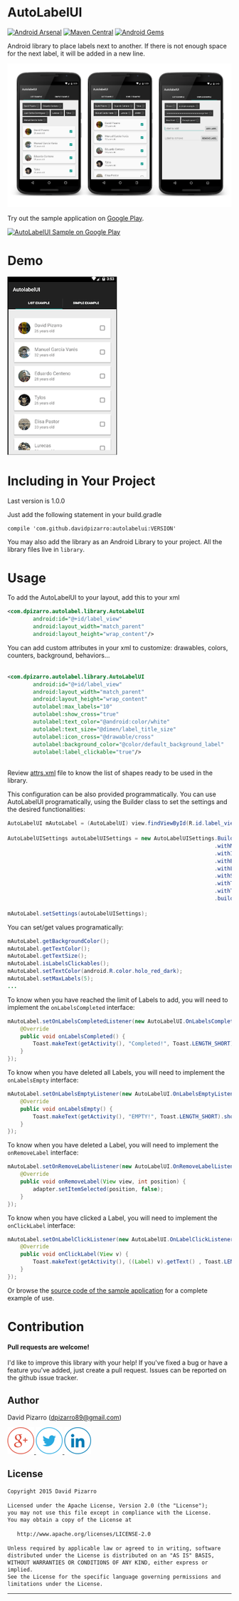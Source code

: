 # AutoLabelUI 

[![Android Arsenal](https://img.shields.io/badge/Android%20Arsenal-AutoLabelUI-brightgreen.svg?style=flat)](http://android-arsenal.com/details/1/2436) [![Maven Central](https://maven-badges.herokuapp.com/maven-central/com.github.davidpizarro/autolabelui/badge.svg)](https://maven-badges.herokuapp.com/maven-central/com.github.davidpizarro/autolabelui) [![Android Gems](http://www.android-gems.com/badge/DavidPizarro/AutoLabelUI.svg?branch=master)](http://www.android-gems.com/lib/DavidPizarro/AutoLabelUI)

Android library to place labels next to another. If there is not enough space for the next label, it will be added in a new line.

![Example screenshot](art/screenshots_framed.png)

Try out the sample application on [Google Play][1].

<a href="https://play.google.com/store/apps/details?id=com.dpizarro.libraries.autolabelui">
  <img alt="AutoLabelUI Sample on Google Play"
         src="http://developer.android.com/images/brand/en_app_rgb_wo_45.png" />
</a>

Demo
=========================

![Example gif](art/demo.gif)

Including in Your Project
=========================

Last version is 1.0.0

Just add the following statement in your build.gradle

    compile 'com.github.davidpizarro:autolabelui:VERSION'
    
You may also add the library as an Android Library to your project. All the library files live in ```library```.

Usage
=====

To add the AutoLabelUI to your layout, add this to your xml
```xml
<com.dpizarro.autolabel.library.AutoLabelUI
        android:id="@+id/label_view"
        android:layout_width="match_parent"
        android:layout_height="wrap_content"/>
```  

You can add custom attributes in your xml to customize: drawables, colors, counters, background, behaviors...
```xml

<com.dpizarro.autolabel.library.AutoLabelUI
        android:id="@+id/label_view"
        android:layout_width="match_parent"
        android:layout_height="wrap_content"
        autolabel:max_labels="10"
        autolabel:show_cross="true"
        autolabel:text_color="@android:color/white"
        autolabel:text_size="@dimen/label_title_size"
        autolabel:icon_cross="@drawable/cross"
        autolabel:background_color="@color/default_background_label"
        autolabel:label_clickable="true"/>
        
```

Review [attrs.xml][3] file to know the list of shapes ready to be used in the library.


This configuration can be also provided programmatically. You can use AutoLabelUI programatically, using the Builder class to set the settings and the desired functionalities:
```java
AutoLabelUI mAutoLabel = (AutoLabelUI) view.findViewById(R.id.label_view);

AutoLabelUISettings autoLabelUISettings = new AutoLabelUISettings.Builder()
                                                                 .withMaxLabels(5)
                                                                 .withIconCross(R.drawable.cross)
                                                                 .withBackgroundColor(android.R.color.holo_blue_bright)
                                                                 .withLabelsClickables(false)
                                                                 .withShowCross(true)
                                                                 .withTextColor(android.R.color.holo_red_dark)
                                                                 .withTextSize(R.dimen.label_title_size)
                                                                 .build();

mAutoLabel.setSettings(autoLabelUISettings);
```

You can set/get values programatically:
```java
mAutoLabel.getBackgroundColor();
mAutoLabel.getTextColor();
mAutoLabel.getTextSize();
mAutoLabel.isLabelsClickables();
mAutoLabel.setTextColor(android.R.color.holo_red_dark);
mAutoLabel.setMaxLabels(5);
...
```

To know when you have reached the limit of Labels to add, you will need to implement the `onLabelsCompleted` interface:
```java
mAutoLabel.setOnLabelsCompletedListener(new AutoLabelUI.OnLabelsCompletedListener() {
    @Override
    public void onLabelsCompleted() {
        Toast.makeText(getActivity(), "Completed!", Toast.LENGTH_SHORT).show();
    }
});
```

To know when you have deleted all Labels, you will need to implement the `onLabelsEmpty` interface:
```java
mAutoLabel.setOnLabelsEmptyListener(new AutoLabelUI.OnLabelsEmptyListener() {
    @Override
    public void onLabelsEmpty() {
        Toast.makeText(getActivity(), "EMPTY!", Toast.LENGTH_SHORT).show();
    }
});
```

To know when you have deleted a Label, you will need to implement the `onRemoveLabel` interface:
```java
mAutoLabel.setOnRemoveLabelListener(new AutoLabelUI.OnRemoveLabelListener() {
    @Override
    public void onRemoveLabel(View view, int position) {
        adapter.setItemSelected(position, false);
    }
});
```

To know when you have clicked a Label, you will need to implement the `onClickLabel` interface:
```java
mAutoLabel.setOnLabelClickListener(new AutoLabelUI.OnLabelClickListener() {
    @Override
    public void onClickLabel(View v) {
        Toast.makeText(getActivity(), ((Label) v).getText() , Toast.LENGTH_SHORT).show();
    }
});
```

Or browse the [source code of the sample application][2] for a complete example of use.

Contribution
============

#### Pull requests are welcome!

I'd like to improve this library with your help!
If you've fixed a bug or have a feature you've added, just create a pull request. Issues can be reported on the github issue tracker.

Author
-------

David Pizarro (dpizarro89@gmail.com)

<a href="https://plus.google.com/u/0/110797503395500685158">
  <img alt="Follow me on Google+"
       src="https://raw.githubusercontent.com/DavidPizarro/android-live-templates/master/art/google.png" />
</a>
<a href="https://twitter.com/DavidPizarro89">
  <img alt="Follow me on Twitter"
       src="https://raw.githubusercontent.com/DavidPizarro/android-live-templates/master/art/twitter.png" />
</a>
<a href="https://www.linkedin.com/in/davidpizarrodejesus">
  <img alt="Follow me on LinkedIn"
       src="https://raw.githubusercontent.com/DavidPizarro/android-live-templates/master/art/linkedin.png" />
</a>


License
-------

    Copyright 2015 David Pizarro

    Licensed under the Apache License, Version 2.0 (the "License");
    you may not use this file except in compliance with the License.
    You may obtain a copy of the License at

       http://www.apache.org/licenses/LICENSE-2.0

    Unless required by applicable law or agreed to in writing, software
    distributed under the License is distributed on an "AS IS" BASIS,
    WITHOUT WARRANTIES OR CONDITIONS OF ANY KIND, either express or implied.
    See the License for the specific language governing permissions and
    limitations under the License.
---

[1]: https://play.google.com/store/apps/details?id=com.dpizarro.libraries.autolabelui
[2]: https://github.com/DavidPizarro/AutoLabelUI/tree/master/app
[3]: https://github.com/DavidPizarro/AutoLabelUI/blob/master/library/src/main/res/values/attrs.xml
